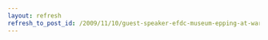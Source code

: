 ```yaml
---
layout: refresh
refresh_to_post_id: /2009/11/10/guest-speaker-efdc-museum-epping-at-war-8pm-the-squadron
---
```

